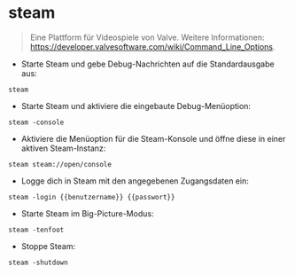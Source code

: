 # steam

> Eine Plattform für Videospiele von Valve.
> Weitere Informationen: <https://developer.valvesoftware.com/wiki/Command_Line_Options>.

- Starte Steam und gebe Debug-Nachrichten auf die Standardausgabe aus:

`steam`

- Starte Steam und aktiviere die eingebaute Debug-Menüoption:

`steam -console`

- Aktiviere die Menüoption für die Steam-Konsole und öffne diese in einer aktiven Steam-Instanz:

`steam steam://open/console`

- Logge dich in Steam mit den angegebenen Zugangsdaten ein:

`steam -login {{benutzername}} {{passwort}}`

- Starte Steam im Big-Picture-Modus:

`steam -tenfoot`

- Stoppe Steam:

`steam -shutdown`
